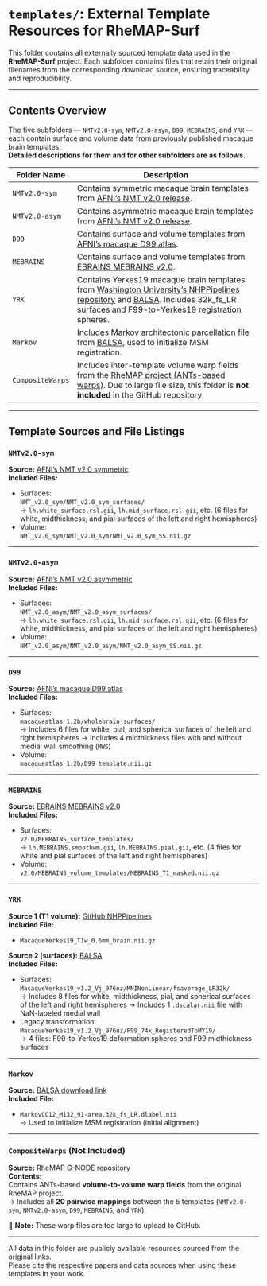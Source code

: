 # `templates/`: External Template Resources for RheMAP-Surf

This folder contains all externally sourced template data used in the **RheMAP-Surf** project. Each subfolder contains files that retain their original filenames from the corresponding download source, ensuring traceability and reproducibility.

---

## Contents Overview

The five subfolders — `NMTv2.0-sym`, `NMTv2.0-asym`, `D99`, `MEBRAINS`, and `YRK` — each contain surface and volume data from previously published macaque brain templates.  
**Detailed descriptions for them and for other subfolders are as follows.**

| Folder Name       | Description       |
|-------------------|-------------------|
| `NMTv2.0-sym`     | Contains symmetric macaque brain templates from [AFNI’s NMT v2.0 release](https://afni.nimh.nih.gov/pub/dist/doc/htmldoc/nonhuman/macaque_tempatl/template_nmtv2.html). |
| `NMTv2.0-asym`    | Contains asymmetric macaque brain templates from [AFNI’s NMT v2.0 release](https://afni.nimh.nih.gov/pub/dist/doc/htmldoc/nonhuman/macaque_tempatl/template_nmtv2.html). |
| `D99`             | Contains surface and volume templates from [AFNI’s macaque D99 atlas](https://afni.nimh.nih.gov/pub/dist/doc/htmldoc/nonhuman/macaque_tempatl/atlas_d99v2.html). |
| `MEBRAINS`        | Contains surface and volume templates from [EBRAINS MEBRAINS v2.0](https://search.kg.ebrains.eu/instances/de58ab47-b980-437c-8906-87f1123e14fb). |
| `YRK`             | Contains Yerkes19 macaque brain templates from [Washington University’s NHPPipelines repository](https://github.com/Washington-University/NHPPipelines) and [BALSA](https://balsa.wustl.edu/reference/show/976nz). Includes 32k_fs_LR surfaces and F99-to-Yerkes19 registration spheres. |
| `Markov`          | Includes Markov architectonic parcellation file from [BALSA](https://balsa.wustl.edu/study/W336), used to initialize MSM registration. |
| `CompositeWarps`  | Includes inter-template volume warp fields from the [RheMAP project (ANTs-based warps)](https://gin.g-node.org/ChrisKlink/RheMAP/src/master/warps/final). Due to large file size, this folder is **not included** in the GitHub repository. |

---

## Template Sources and File Listings

### `NMTv2.0-sym`
**Source:** [AFNI’s NMT v2.0 symmetric](https://afni.nimh.nih.gov/pub/dist/atlases/macaque/nmt/NMT_v2.0_sym.tgz)  
**Included Files:**
- Surfaces:  
  `NMT_v2.0_sym/NMT_v2.0_sym_surfaces/`  
  → `lh.white_surface.rsl.gii`, `lh.mid_surface.rsl.gii`, etc. (6 files for white, midthickness, and pial surfaces of the left and right hemispheres)
- Volume:  
  `NMT_v2.0_sym/NMT_v2.0_sym/NMT_v2.0_sym_SS.nii.gz`

---

### `NMTv2.0-asym`
**Source:** [AFNI’s NMT v2.0 asymmetric](https://afni.nimh.nih.gov/pub/dist/atlases/macaque/nmt/NMT_v2.0_asym.tgz)  
**Included Files:**
- Surfaces:  
  `NMT_v2.0_asym/NMT_v2.0_asym_surfaces/`  
  → `lh.white_surface.rsl.gii`, `lh.mid_surface.rsl.gii`, etc. (6 files for white, midthickness, and pial surfaces of the left and right hemispheres)
- Volume:  
  `NMT_v2.0_asym/NMT_v2.0_asym/NMT_v2.0_asym_SS.nii.gz`

---

### `D99`
**Source:** [AFNI’s macaque D99 atlas](https://afni.nimh.nih.gov/pub/dist/atlases/macaque/macaqueatlas_1.2b.tgz)  
**Included Files:**
- Surfaces:  
  `macaqueatlas_1.2b/wholebrain_surfaces/`  
  → Includes 6 files for white, pial, and spherical surfaces of the left and right hemispheres
  → Includes 4 midthickness files with and without medial wall smoothing (`MWS`)
- Volume:  
  `macaqueatlas_1.2b/D99_template.nii.gz`

---

### `MEBRAINS`
**Source:** [EBRAINS MEBRAINS v2.0](https://search.kg.ebrains.eu/instances/de58ab47-b980-437c-8906-87f1123e14fb)  
**Included Files:**
- Surfaces:  
  `v2.0/MEBRAINS_surface_templates/`  
  → `lh.MEBRAINS.smoothwm.gii`, `lh.MEBRAINS.pial.gii`, etc. (4 files for white and pial surfaces of the left and right hemispheres)
- Volume:  
  `v2.0/MEBRAINS_volume_templates/MEBRAINS_T1_masked.nii.gz`

---

### `YRK`
**Source 1 (T1 volume):** [GitHub NHPPipelines](https://github.com/Washington-University/NHPPipelines/blob/master/global/templates/MacaqueYerkes19_T1w_0.5mm_brain.nii.gz)  
**Included File:**
- `MacaqueYerkes19_T1w_0.5mm_brain.nii.gz`

**Source 2 (surfaces):** [BALSA](https://balsa.wustl.edu/reference/show/976nz)  
**Included Files:**
- Surfaces:  
  `MacaqueYerkes19_v1.2_Vj_976nz/MNINonLinear/fsaverage_LR32k/`  
  → Includes 8 files for white, midthickness, pial, and spherical surfaces of the left and right hemispheres
  → Includes 1 `.dscalar.nii` file with NaN-labeled medial wall
- Legacy transformation:  
  `MacaqueYerkes19_v1.2_Vj_976nz/F99_74k_RegisteredToMY19/`  
  → 4 files: F99-to-Yerkes19 deformation spheres and F99 midthickness surfaces

---

### `Markov`
**Source:** [BALSA download link](https://balsa.wustl.edu/download/downloadFile/w8Vm)  
**Included File:**
- `MarkovCC12_M132_91-area.32k_fs_LR.dlabel.nii`  
  → Used to initialize MSM registration (initial alignment)

---

### `CompositeWarps` (Not Included)
**Source:** [RheMAP G-NODE repository](https://gin.g-node.org/ChrisKlink/RheMAP/src/master/warps/final)  
**Contents:**  
Contains ANTs-based **volume-to-volume warp fields** from the original RheMAP project.  
→ Includes all **20 pairwise mappings** between the 5 templates (`NMTv2.0-sym`, `NMTv2.0-asym`, `D99`, `MEBRAINS`, and `YRK`).

📌 **Note:** These warp files are too large to upload to GitHub.

---

All data in this folder are publicly available resources sourced from the original links.  
Please cite the respective papers and data sources when using these templates in your work.
